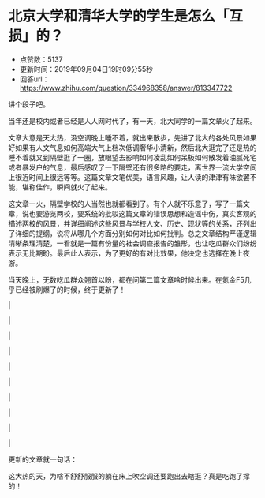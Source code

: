 # 北京大学和清华大学的学生是怎么「互损」的？
- 点赞数：5137
- 更新时间：2019年09月04日19时09分55秒
- 回答url：https://www.zhihu.com/question/334968358/answer/813347722
<body>
 <p data-pid="8mrv2J-k">讲个段子吧。</p>
 <p data-pid="xdL9fCeQ">当年还是校内或者已经是人人网时代了，有一天，北大同学的一篇文章火了起来。</p>
 <p data-pid="7xxSaJiI">文章大意是天太热，没空调晚上睡不着，就出来散步，先讲了北大的各处风景如果好如果有人文气息如何高端大气上档次低调奢华小清新，然后北大逛完了还是热的睡不着就又到隔壁逛了一圈，放眼望去影响如何凌乱如何呆板如何散发着油腻死宅或者暴发户的气息，最后感叹了一下隔壁还有很多路的要走，离世界一流大学空间上很近时间上很远等等。这篇文章文笔优美，语言风趣，让人读的津津有味欲罢不能，堪称佳作，瞬间就火了起来。</p>
 <p data-pid="RKy-FGJo">这文章一火，隔壁学校的人当然也就都看到了。有个人就不乐意了，写了一篇文章，说也要游览两校，要系统的批驳这篇文章的错误思想和造谣中伤，真实客观的描述两校的风景，并详细阐述这些风景与学校人文、历史、现状等的关系，还列出了详细的提纲，说将从哪几个方面分别如何对比如何批判。总之文章结构严谨逻辑清晰条理清楚，一看就是一篇有份量的社会调查报告的雏形，也让吃瓜群众们纷纷表示无比期盼。最后此人表示，为了更好的有对比效果，他决定也选择在晚上夜游。</p>
 <p data-pid="VTs-2lFa">当天晚上，无数吃瓜群众翘首以盼，都在问第二篇文章啥时候出来。在氪金F5几乎已经被刷爆了的时候，终于更新了！</p>
 <p data-pid="kvOiotaM">|</p>
 <p data-pid="Ffuihlxb">|</p>
 <p data-pid="febk2NVw">|</p>
 <p data-pid="3u7sp20L">|</p>
 <p data-pid="hzO15Y5D">|</p>
 <p data-pid="UhLdE9Q1">|</p>
 <p data-pid="VECaC9AL">|</p>
 <p data-pid="FMubDpjz">|</p>
 <p data-pid="yfQjAIXE">|</p>
 <p data-pid="PFPYngjN">|</p>
 <p data-pid="EI2lffX0">更新的文章就一句话：</p>
 <p data-pid="mntgQtfl">这大热的天，为啥不舒舒服服的躺在床上吹空调还要跑出去瞎逛？真是吃饱了撑的！</p>
</body>
